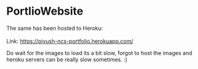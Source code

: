 # PortlioWebsite

The same has been hosted to Heroku:
<br>
<br>
Link: https://piyush-ncs-portfolio.herokuapp.com/

Do wait for the images to load its a bit slow, forgot to host the images and heroku servers can be really slow sometimes. :)
